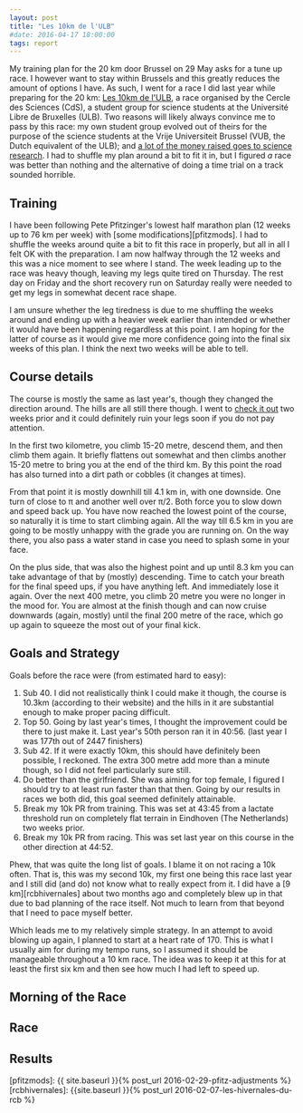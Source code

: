 ```yaml
---
layout: post
title: "Les 10km de l'ULB"
#date: 2016-04-17 18:00:00
tags: report
---
```


My training plan for the 20 km door Brussel on 29 May asks for a tune up race.
I however want to stay within Brussels and this greatly reduces the amount of
options I have. As such, I went for a race I did last year while preparing for
the 20 km: [Les 10km de l'ULB][ulb], a race organised by the Cercle des
Sciences (CdS), a student group for science students at the Université Libre de
Bruxelles (ULB). Two reasons will likely always convince me to pass by this
race: my own student group evolved out of theirs for the purpose of the science
students at the Vrije Universiteit Brussel (VUB, the Dutch equivalent of the
ULB); and [a lot of the money raised goes to science research][research].  I
had to shuffle my plan around a bit to fit it in, but I figured *a* race was
better than nothing and the alternative of doing a time trial on a track
sounded horrible.

## Training

I have been following Pete Pfitzinger's lowest half marathon plan (12 weeks up
to 76 km per week) with [some modifications][pfitzmods]. I had to shuffle
the weeks around quite a bit to fit this race in properly, but all in all I
felt OK with the preparation. I am now halfway through the 12 weeks and this was
a nice moment to see where I stand. The week leading up to the race was heavy
though, leaving my legs quite tired on Thursday. The rest day on Friday and the
short recovery run on Saturday really were needed to get my legs in somewhat
decent race shape.

I am unsure whether the leg tiredness is due to me shuffling the weeks around
and ending up with a heavier week earlier than intended or whether it would
have been happening regardless at this point. I am hoping for the latter of
course as it would give me more confidence going into the final six weeks of
this plan. I think the next two weeks will be able to tell.

## Course details

The course is mostly the same as last year's, though they changed the direction
around. The hills are all still there though. I went to [check it
out][ulbcheckout] two weeks prior and it could definitely ruin your legs soon
if you do not pay attention.

In the first two kilometre, you climb 15-20 metre, descend them, and then climb
them again. It briefly flattens out somewhat and then climbs another 15-20
metre to bring you at the end of the third km. By this point the road has also
turned into a dirt path or cobbles (it changes at times).

From that point it is mostly downhill till 4.1 km in, with one downside. One
turn of close to π and another well over π/2. Both force you to slow down and
speed back up. You have now reached the lowest point of the course, so
naturally it is time to start climbing again. All the way till 6.5 km in you
are going to be mostly unhappy with the grade you are running on. On the way
there, you also pass a water stand in case you need to splash some in your
face.

On the plus side, that was also the highest point and up until 8.3 km you can
take advantage of that by (mostly) descending. Time to catch your breath for
the final speed ups, if you have anything left. And immediately lose it again.
Over the next 400 metre, you climb 20 metre you were no longer in the mood for.
You are almost at the finish though and can now cruise downwards (again,
mostly) until the final 200 metre of the race, which go up again to squeeze the
most out of your final kick.

## Goals and Strategy

Goals before the race were (from estimated hard to easy):

1. Sub 40. I did not realistically think I could make it though, the course is
   10.3km (according to their website) and the hills in it are substantial
   enough to make proper pacing difficult.
2. Top 50. Going by last year's times, I thought the improvement could be there
   to just make it. Last year's 50th person ran it in 40:56. (last year I was
   177th out of 2447 finishers)
3. Sub 42. If it were exactly 10km, this should have definitely been possible,
   I reckoned. The extra 300 metre add more than a minute though, so I did not
   feel particularly sure still.
4. Do better than the girlfriend. She was aiming for top female, I figured I
   should try to at least run faster than that then. Going by our results in
   races we both did, this goal seemed definitely attainable.
5. Break my 10k PR from training. This was set at 43:45 from a lactate
   threshold run on completely flat terrain in Eindhoven (The Netherlands) two
   weeks prior.
6. Break my 10k PR from racing. This was set last year on this course in the
   other direction at 44:52.

Phew, that was quite the long list of goals. I blame it on not racing a 10k
often. That is, this was my second 10k, my first one being this race last year
and I still did (and do) not know what to really expect from it. I did have a
[9 km][rcbhivernales] about two months ago and completely blew up in that due
to bad planning of the race itself. Not much to learn from that beyond that I
need to pace myself better.

Which leads me to my relatively simple strategy. In an attempt to avoid blowing
up again, I planned to start at a heart rate of 170. This is what I usually aim
for during my tempo runs, so I assumed it should be manageable throughout a 10
km race. The idea was to keep it at this for at least the first six km and then
see how much I had left to speed up.

## Morning of the Race

## Race

## Results

[ulb]: http://www.10kmulb.org/
[ulbcheckout]: https://www.strava.com/activities/534408930
[research]: http://www.10kmulb.org/recherche-scientifique/
[pfitzmods]: {{ site.baseurl }}{% post_url 2016-02-29-pfitz-adjustments %}
[rcbhivernales]: {{site.baseurl }}{% post_url 2016-02-07-les-hivernales-du-rcb %}
